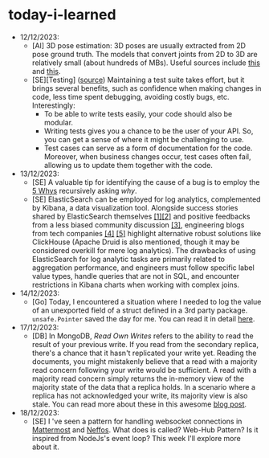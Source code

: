 # today-i-learned

- 12/12/2023:
  - [AI] 3D pose estimation: 3D poses are usually extracted from 2D pose ground truth. The models that convert joints from 2D to 3D are relatively small (about hundreds of MBs). Useful sources include [this](https://mmpose.readthedocs.io/en/latest/user_guides/inference.html) and [this](https://motionbert.github.io/).
  - [SE][Testing] ([source](https://abseil.io/resources/swe-book/html/ch11.html)) Maintaining a test suite takes effort, but it brings several benefits, such as confidence when making changes in code, less time spent debugging, avoiding costly bugs, etc. Interestingly:
    - To be able to write tests easily, your code should also be modular.
    - Writing tests gives you a chance to be the user of your API. So, you can get a sense of where it might be challenging to use.
    - Test cases can serve as a form of documentation for the code. Moreover, when business changes occur, test cases often fail, allowing us to update them together with the code.
- 13/12/2023:
  - [SE] A valuable tip for identifying the cause of a bug is to employ the [5 Whys](https://en.wikipedia.org/wiki/Five_whys) recursively asking *why*.
  - [SE] ElasticSearch can be employed for log analytics, complemented by Kibana, a data visualization tool. Alongside success stories shared by ElasticSearch themselves [[1]](https://www.elastic.co/blog/what-the-oak-ridge-national-laboratory-learned-about-its-supercomputers-by-running-elastic)[[2]](https://www.elastic.co/blog/why-usgovernment-scaling-cybervisibility-elastic-cdm-cybersecurity-analyze-data) and positive feedbacks from a less biased community discussion [[3]](https://www.reddit.com/r/aws/comments/f00t52/eli5_when_should_one_use_elasticsearch_as_opposed/), engineering blogs from tech companies [[4]](https://www.uber.com/en-VN/blog/logging/) [[5]](https://posthog.com/blog/clickhouse-vs-elasticsearch) highlight alternative robust solutions like ClickHouse (Apache Druid is also mentioned, though it may be considered overkill for mere log analytics). The drawbacks of using ElasticSearch for log analytic tasks are primarily related to aggregation performance, and engineers must follow specific label value types, handle queries that are not in SQL, and encounter restrictions in Kibana charts when working with complex joins.
- 14/12/2023:
  - [Go] Today, I encountered a situation where I needed to log the value of an unexported field of a struct defined in a 3rd party package. `unsafe.Pointer` saved the day for me. You can read it in detail [here](./details/14_12_23.md).
- 17/12/2023:
  - [DB] In MongoDB, *Read Own Writes* refers to the ability to read the result of your previous write. If you read from the secondary replica, there's a chance that it hasn't replicated your write yet. Reading the documents, you might mistakenly believe that a read with a majority read concern following your write would be sufficient. A read with a majority read concern simply returns the in-memory view of the majority state of the data that a replica holds. In a scenario where a replica has not acknowledged your write, its majority view is also stale. You can read more about these in this awesome [blog post](https://vkontech.com/causal-consistency-guarantees-in-mongodb-majority-read-and-write-concerns/).
- 18/12/2023:
  - [SE] I 've seen a pattern for handling websocket connections in [Mattermost](https://github.com/mattermost/mattermost/blob/master/server/channels/app/platform/web_hub.go) and [Neffos](https://github.com/kataras/neffos/blob/e633b24d7aa1604eb9c9e614974bec6c4c64315d/server.go#L167-L207). What does is called? Web-Hub Pattern? Is it inspired from NodeJs's event loop? This week I'll explore more about it.
